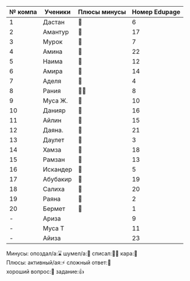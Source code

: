 | № компа | Ученики  | Плюсы минусы | Номер Edupage |
| ------- | -------- | ------------ | ------------- |
| 1       | Дастан   | 🏅           | 6             |
| 2       | Амантур  | 🏅           | 17            |
| 3       | Мурок    | 🏅           | 7             |
| 4       | Амина    | 🏅           | 22            |
| 5       | Наима    | 🏅           | 12            |
| 6       | Амира    | 🏅           | 14            |
| 7       | Аделя    | 🏅           | 4             |
| 8       | Рания    | 🏅🏅         | 8             |
| 9       | Муса Ж.  | 🏅           | 10            |
| 10      | Данияр   | 🏅           | 16            |
| 11      | Айлин    | 🏅           | 15            |
| 12      | Даяна.   | 🏅           | 21            |
| 13      | Даулет   | 🏅           | 3             |
| 14      | Хамза    | 🏅           | 18            |
| 15      | Рамзан   | 🏅           | 13            |
| 16      | Искандер | 🏅           | 5             |
| 17      | Абубакир | 🏅           | 19            |
| 18      | Салиха   | 🏅           | 20            |
| 19      | Раяна    | 🏅           | 2             |
| 20      | Бермет   | 🏅           | 1             |
| -       | Ариза    |              | 9             |
| -       | Муса Т   |              | 11            |
| -       | Айиза    |              | 23            |

Минусы:
опоздал/а:⌛ шумел/а:📢 
списал:😶‍🌫️ кара:👺  
Плюсы:
активный/ая:⚡ сложный ответ:🏅  
хороший вопрос:🤌  задание:👍
